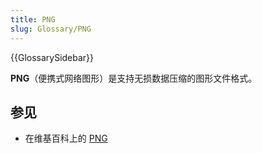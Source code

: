 ```yaml
---
title: PNG
slug: Glossary/PNG
---
```


{{GlossarySidebar}}

**PNG**（便携式网络图形）是支持无损数据压缩的图形文件格式。

## 参见

- 在维基百科上的 [PNG](https://zh.wikipedia.org/wiki/PNG)
